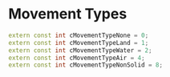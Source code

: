 # Movement Types

```cpp title="Movement Types"
extern const int cMovementTypeNone = 0;
extern const int cMovementTypeLand = 1;
extern const int cMovementTypeWater = 2;
extern const int cMovementTypeAir = 4;
extern const int cMovementTypeNonSolid = 8;
```
